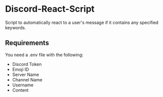 # Discord-React-Script
Script to automatically react to a user's message if it contains any specified keywords.

## Requirements
You need a .env file with the following:
* Discord Token
* Emoji ID
* Server Name
* Channel Name
* Username
* Content
